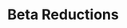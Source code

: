---
layout: docs
permalink: lambda-calculus/untyped-lambda-calculus/beta-reductions
section: lambda-calculus
title: Beta Reductions
---